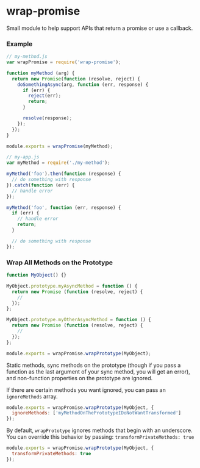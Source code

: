 # wrap-promise

Small module to help support APIs that return a promise or use a callback.

### Example

```js
// my-method.js
var wrapPromise = require('wrap-promise');

function myMethod (arg) {
  return new Promise(function (resolve, reject) {
    doSomethingAsync(arg, function (err, response) {
      if (err) {
        reject(err);
        return;
      }

      resolve(response);
    });
  });
}

module.exports = wrapPromise(myMethod);

// my-app.js
var myMethod = require('./my-method');

myMethod('foo').then(function (response) {
  // do something with response
}).catch(function (err) {
  // handle error
});

myMethod('foo', function (err, response) {
  if (err) {
    // handle error
    return;
  }

  // do something with response
});
```

### Wrap All Methods on the Prototype

```js
function MyObject() {}

MyObject.prototype.myAsyncMethod = function () {
  return new Promise (function (resolve, reject) {
    //
  });
};

MyObject.prototype.myOtherAsyncMethod = function () {
  return new Promise (function (resolve, reject) {
    //
  });
};

module.exports = wrapPromise.wrapPrototype(MyObject);
```

Static methods, sync methods on the prototype (though if you pass a function as the last argument of your sync method, you will get an error), and non-function properties on the prototype are ignored.

If there are certain methods you want ignored, you can pass an `ignoreMethods` array.

```js
module.exports = wrapPromise.wrapPrototype(MyObject, {
  ignoreMethods: ['myMethodOnThePrototypeIDoNotWantTransformed']
});
```

By default, `wrapPrototype` ignores methods that begin with an underscore. You can override this behavior by passing: `transformPrivateMethods: true`

```js
module.exports = wrapPromise.wrapPrototype(MyObject, {
  transformPrivateMethods: true
});
```
